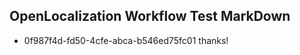 ## OpenLocalization Workflow Test MarkDown
* 0f987f4d-fd50-4cfe-abca-b546ed75fc01 thanks!

<!--HONumber=Jul16_HO3-->


